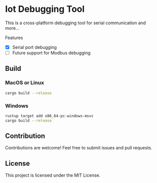 # Iot Debugging Tool

This is a cross-platform debugging tool for serial communication and more...

Features

- [x] Serial port debugging
- [ ] Future support for Modbus debugging

## Build

### MacOS or Linux

```bash
cargo build --release
```

### Windows

```bash
rustup target add x86_64-pc-windows-msvc
cargo build --release
```

## Contribution

Contributions are welcome! Feel free to submit issues and pull requests.

## License

This project is licensed under the MIT License.
